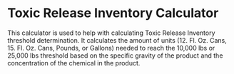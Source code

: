 # Toxic Release Inventory Calculator
This calculator is used to help with calculating Toxic Release Inventory threshold determination. It calculates the amount of units (12. Fl. Oz. Cans, 15. Fl. Oz. Cans, Pounds, or Gallons) needed to reach the 10,000 lbs or 25,000 lbs threshold based on the specific gravity of the product and the concentration of the chemical in the product.
